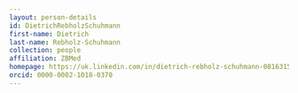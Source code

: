 ```yaml
---
layout: person-details
id: DietrichRebholzSchuhmann
first-name: Dietrich
last-name: Rebholz-Schuhmann
collection: people
affiliation: ZBMed
homepage: https://uk.linkedin.com/in/dietrich-rebholz-schuhmann-0816315
orcid: 0000-0002-1018-0370
---
```

